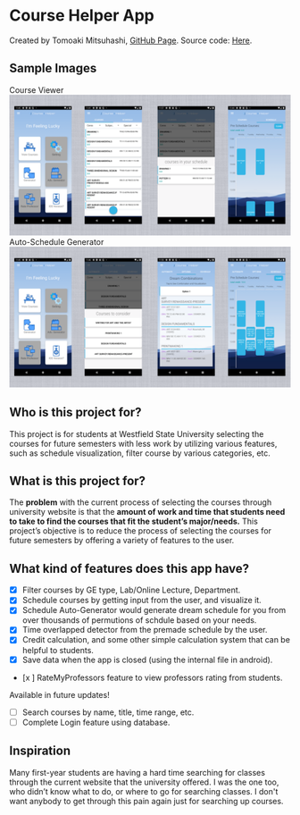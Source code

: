 # Course Helper App

Created by Tomoaki Mitsuhashi, [GitHub Page](https://github.com/tomoaki3284).
Source code: [Here](https://github.com/tomoaki3284/WSUCourseHelperApp).

## Sample Images
Course Viewer
![ScreenShot](projectImages/projectOverviewViewer.png)
Auto-Schedule Generator
![ScreenShot](projectImages/projectOverviewGenerator.png)

## Who is this project for?
This project is for students at Westfield State University selecting the courses for future semesters with less work by utilizing various features, such as schedule visualization, filter course by various categories, etc.

## What is this project for?
The **problem** with the current process of selecting the courses through university website is that the **amount of work and time that students need to take to find the courses that fit the student’s major/needs.** This project’s objective is to reduce the process of selecting the courses for future semesters by offering a variety of features to the user.

## What kind of features does this app have?
- [x] Filter courses by GE type, Lab/Online Lecture, Department.
- [x] Schedule courses by getting input from the user, and visualize it.
- [x] Schedule Auto-Generator would generate dream schedule for you from over thousands of permutions of schdule based on your needs.
- [x] Time overlapped detector from the premade schedule by the user.
- [x] Credit calculation, and some other simple calculation system that can be helpful to students.
- [x] Save data when the app is closed (using the internal file in android).
- [x ] RateMyProfessors feature to view professors rating from students.

Available in future updates!
- [ ] Search courses by name, title, time range, etc.
- [ ] Complete Login feature using database.

## Inspiration
Many first-year students are having a hard time searching for classes through the current website that the university offered. I was the one too, who didn’t know what to do, or where to go for searching classes. I don't want anybody to get through this pain again just for searching up courses. 

